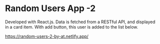# Random Users App -2

Developed with React.js. Data is fetched from a RESTful API, and displayed in a card item. With add button, this user is added to the list below.

https://random-users-2-by-at.netlify.app/

